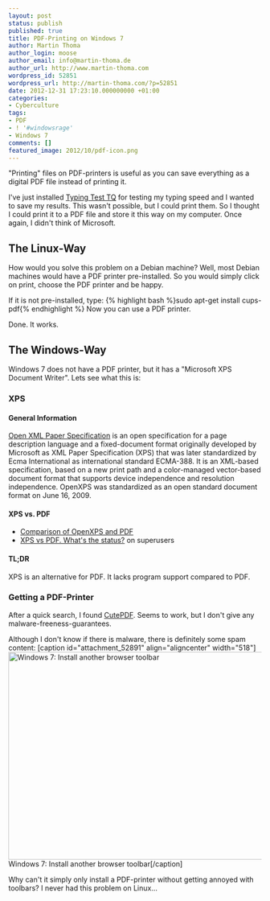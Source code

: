 ```yaml
---
layout: post
status: publish
published: true
title: PDF-Printing on Windows 7
author: Martin Thoma
author_login: moose
author_email: info@martin-thoma.de
author_url: http://www.martin-thoma.com
wordpress_id: 52851
wordpress_url: http://martin-thoma.com/?p=52851
date: 2012-12-31 17:23:10.000000000 +01:00
categories:
- Cyberculture
tags:
- PDF
- ! '#windowsrage'
- Windows 7
comments: []
featured_image: 2012/10/pdf-icon.png
---
```

"Printing" files on PDF-printers is useful as you can save everything as a digital PDF file instead of printing it. 

I've just installed <a href="http://www.heise.de/download/typing-test-tq-1128987.html">Typing Test TQ</a> for testing my typing speed and I wanted to save my results. This wasn't possible, but I could print them. So I thought I could print it to a PDF file and store it this way on my computer. Once again, I didn't think of Microsoft. 

<h2>The Linux-Way</h2>
How would you solve this problem on a Debian machine? Well, most Debian machines would have a PDF printer pre-installed. So you would simply click on print, choose the PDF printer and be happy.

If it is not pre-installed, type:
{% highlight bash %}sudo apt-get install cups-pdf{% endhighlight %}
Now you can use a PDF printer.

Done. It works.

<h2>The Windows-Way</h2>
Windows 7 does not have a PDF printer, but it has a "Microsoft XPS Document Writer". Lets see what this is:

<h3>XPS</h3>
<h4>General Information</h4>
<a href="http://en.wikipedia.org/wiki/Open_XML_Paper_Specification">Open XML Paper Specification</a> is an open specification for a page description language and a fixed-document format originally developed by Microsoft as XML Paper Specification (XPS) that was later standardized by Ecma International as international standard ECMA-388. It is an XML-based specification, based on a new print path and a color-managed vector-based document format that supports device independence and resolution independence. OpenXPS was standardized as an open standard document format on June 16, 2009.

<h4>XPS vs. PDF</h4>
<ul>
  <li><a href="http://en.wikipedia.org/wiki/Comparison_of_OpenXPS_and_PDF">Comparison of OpenXPS and PDF</a></li>
  <li><a href="http://superuser.com/questions/73206/xps-vs-pdf-whats-the-status">XPS vs PDF. What's the status?</a> on superusers</li>
</ul>

<h4>TL;DR</h4>
XPS is an alternative for PDF. It lacks program support compared to PDF.

<h3>Getting a PDF-Printer</h3>
After a quick search, I found <a href="http://www.cutepdf.com/Products/CutePDF/writer.asp">CutePDF</a>. Seems to work, but I don't give any malware-freeness-guarantees.

Although I don't know if there is malware, there is definitely some spam content:
[caption id="attachment_52891" align="aligncenter" width="518"]<a href="http://martin-thoma.com/wp-content/uploads/2012/12/windows-7-browser-toolbar.png"><img src="http://martin-thoma.com/wp-content/uploads/2012/12/windows-7-browser-toolbar.png" alt="Windows 7: Install another browser toolbar" width="518" height="413" class="size-full wp-image-52891" /></a> Windows 7: Install another browser toolbar[/caption]

Why can't it simply only install a PDF-printer without getting annoyed with toolbars? I never had this problem on Linux...
